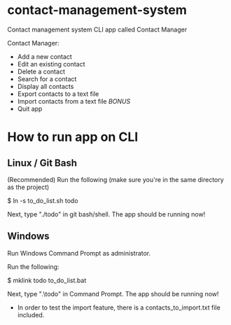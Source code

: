 # contact-management-system
Contact management system CLI app called Contact Manager

Contact Manager:
* Add a new contact
* Edit an existing contact
* Delete a contact
* Search for a contact
* Display all contacts
* Export contacts to a text file
* Import contacts from a text file *BONUS*
* Quit app

# How to run app on CLI
## Linux / Git Bash
(Recommended)
Run the following (make sure you're in the same directory as the project)

$ ln -s to_do_list.sh todo

Next, type "./todo" in git bash/shell. The app should be running now!

## Windows

Run Windows Command Prompt as administrator.

Run the following:

$ mklink todo to_do_list.bat

Next, type ".\todo" in Command Prompt. The app should be running now!

* In order to test the import feature, there is a contacts_to_import.txt file included.
